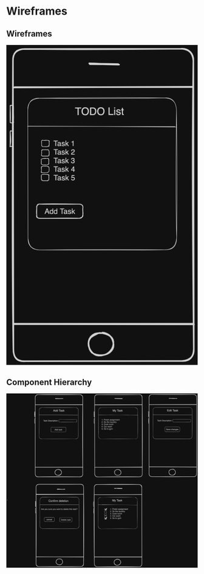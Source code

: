 # Wireframes

## Wireframes

<!-- TODO: Add wireframe -->

![img](./TODOapp.png)

## Component Hierarchy

<!-- TODO: Add wireframe -->

![img](./todo.png)
